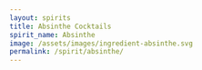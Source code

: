 ```yaml
---
layout: spirits
title: Absinthe Cocktails
spirit_name: Absinthe
image: /assets/images/ingredient-absinthe.svg
permalink: /spirit/absinthe/
---
```

